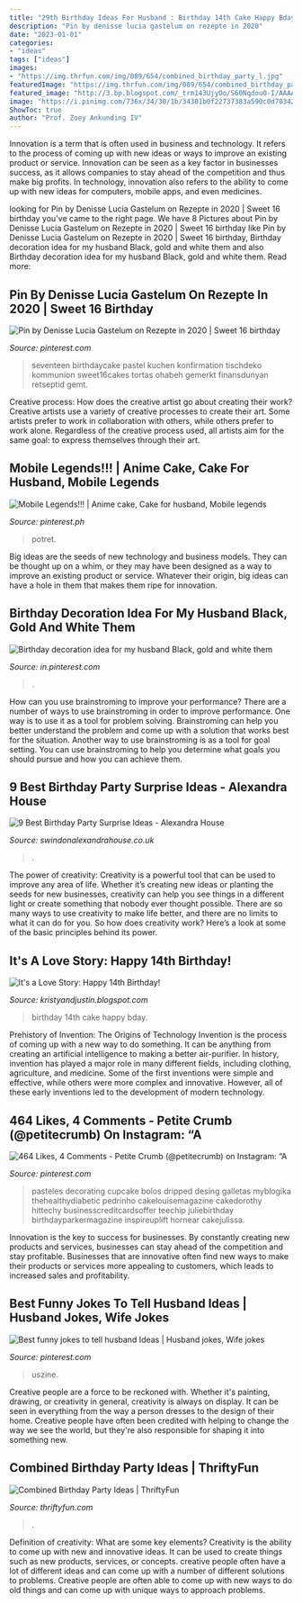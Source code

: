 ```yaml
---
title: "29th Birthday Ideas For Husband : Birthday 14th Cake Happy Bday"
description: "Pin by denisse lucia gastelum on rezepte in 2020"
date: "2023-01-01"
categories:
- "ideas"
tags: ["ideas"]
images:
- "https://img.thrfun.com/img/089/654/combined_birthday_party_l.jpg"
featuredImage: "https://img.thrfun.com/img/089/654/combined_birthday_party_l.jpg"
featured_image: "http://3.bp.blogspot.com/_trm143UjyOo/S60Nqdou0-I/AAAAAAAACg8/itROPoiSmPA/s1600/Tateym+097.JPG"
image: "https://i.pinimg.com/736x/34/30/1b/34301b0f22737383a590c0d703423da6.jpg"
ShowToc: true
author: "Prof. Zoey Ankunding IV"
---
```



Innovation is a term that is often used in business and technology. It refers to the process of coming up with new ideas or ways to improve an existing product or service. Innovation can be seen as a key factor in businesses success, as it allows companies to stay ahead of the competition and thus make big profits. In technology, innovation also refers to the ability to come up with new ideas for computers, mobile apps, and even medicines.

	

		
looking for Pin by Denisse Lucia Gastelum on Rezepte in 2020 | Sweet 16 birthday you've came to the right page. We have 8 Pictures about Pin by Denisse Lucia Gastelum on Rezepte in 2020 | Sweet 16 birthday like Pin by Denisse Lucia Gastelum on Rezepte in 2020 | Sweet 16 birthday, Birthday decoration idea for my husband Black, gold and white them and also Birthday decoration idea for my husband Black, gold and white them. Read more:
		
    
## Pin By Denisse Lucia Gastelum On Rezepte In 2020 | Sweet 16 Birthday

<img loading=lazy src="https://i.pinimg.com/736x/46/0d/8b/460d8b51644cd8ea64c1e287dc26d2aa.jpg" onerror="this.onerror=null;this.src='https://tse4.mm.bing.net/th?id=OIP.5YPuXZmqlx5s-iv5csu_EwHaLH&amp;pid=15.1';" alt="Pin by Denisse Lucia Gastelum on Rezepte in 2020 | Sweet 16 birthday">

_Source: pinterest.com_

>seventeen birthdaycake pastel kuchen konfirmation tischdeko kommunion sweet16cakes tortas ohabeh gemerkt finansdunyan retseptid gemt. 

	

Creative process: How does the creative artist go about creating their work?
Creative artists use a variety of creative processes to create their art. Some artists prefer to work in collaboration with others, while others prefer to work alone. Regardless of the creative process used, all artists aim for the same goal: to express themselves through their art.

    
## Mobile Legends!!! | Anime Cake, Cake For Husband, Mobile Legends

<img loading=lazy src="https://i.pinimg.com/736x/34/30/1b/34301b0f22737383a590c0d703423da6.jpg" onerror="this.onerror=null;this.src='https://tse1.mm.bing.net/th?id=OIP.f4RjVwozd10CpsDYUSk8AQHaJ3&amp;pid=15.1';" alt="Mobile Legends!!! | Anime cake, Cake for husband, Mobile legends">

_Source: pinterest.ph_

>potret. 

	

Big ideas are the seeds of new technology and business models. They can be thought up on a whim, or they may have been designed as a way to improve an existing product or service. Whatever their origin, big ideas can have a hole in them that makes them ripe for innovation.

    
## Birthday Decoration Idea For My Husband Black, Gold And White Them

<img loading=lazy src="https://i.pinimg.com/736x/ee/d3/e6/eed3e6a18a51ae6ef93db22267e77cc1.jpg" onerror="this.onerror=null;this.src='https://tse4.mm.bing.net/th?id=OIP.I0dTuo-Qv7IBu03O_q-MQgHaJ3&amp;pid=15.1';" alt="Birthday decoration idea for my husband Black, gold and white them">

_Source: in.pinterest.com_

>. 

	

How can you use brainstroming to improve your performance?
There are a number of ways to use brainstroming in order to improve performance. One way is to use it as a tool for problem solving. Brainstroming can help you better understand the problem and come up with a solution that works best for the situation. Another way to use brainstroming is as a tool for goal setting. You can use brainstroming to help you determine what goals you should pursue and how you can achieve them.

    
## 9 Best Birthday Party Surprise Ideas - Alexandra House

<img loading=lazy src="https://www.swindonalexandrahouse.co.uk/wp-content/uploads/2020/05/birthday-party-surprise-ideas-scaled.jpg" onerror="this.onerror=null;this.src='https://tse2.mm.bing.net/th?id=OIP.lULuI4icBXvznP3Yk5OOqgHaE8&amp;pid=15.1';" alt="9 Best Birthday Party Surprise Ideas - Alexandra House">

_Source: swindonalexandrahouse.co.uk_

>. 

	

The power of creativity:
Creativity is a powerful tool that can be used to improve any area of life. Whether it’s creating new ideas or planting the seeds for new businesses, creativity can help you see things in a different light or create something that nobody ever thought possible. There are so many ways to use creativity to make life better, and there are no limits to what it can do for you. So how does creativity work? Here’s a look at some of the basic principles behind its power.

    
## It&#039;s A Love Story: Happy 14th Birthday!

<img loading=lazy src="http://3.bp.blogspot.com/_trm143UjyOo/S60Nqdou0-I/AAAAAAAACg8/itROPoiSmPA/s1600/Tateym+097.JPG" onerror="this.onerror=null;this.src='https://tse3.mm.bing.net/th?id=OIP.QsP_mAaTjMalVOD5Hfy-dAHaLE&amp;pid=15.1';" alt="It&#039;s a Love Story: Happy 14th Birthday!">

_Source: kristyandjustin.blogspot.com_

>birthday 14th cake happy bday. 

	

Prehistory of Invention: The Origins of Technology
Invention is the process of coming up with a new way to do something. It can be anything from creating an artificial intelligence to making a better air-purifier. In history, invention has played a major role in many different fields, including clothing, agriculture, and medicine. Some of the first inventions were simple and effective, while others were more complex and innovative. However, all of these early inventions led to the development of modern technology.

    
## 464 Likes, 4 Comments - Petite Crumb (@petitecrumb) On Instagram: “A

<img loading=lazy src="https://i.pinimg.com/736x/cb/94/47/cb9447c164cf0349269dc78054d07563.jpg" onerror="this.onerror=null;this.src='https://tse4.mm.bing.net/th?id=OIP.cHymJR3Ps_irLXWeiU7GwwAAAA&amp;pid=15.1';" alt="464 Likes, 4 Comments - Petite Crumb (@petitecrumb) on Instagram: “A">

_Source: pinterest.com_

>pasteles decorating cupcake bolos dripped desing galletas myblogika thehealthydiabetic pedrinho cakelouisemagazine cakedorothy hittechy businesscreditcardsoffer teechip juliebirthday birthdayparkermagazine inspireuplift hornear cakejulissa. 

	

Innovation is the key to success for businesses. By constantly creating new products and services, businesses can stay ahead of the competition and stay profitable. Businesses that are innovative often find new ways to make their products or services more appealing to customers, which leads to increased sales and profitability.

    
## Best Funny Jokes To Tell Husband Ideas | Husband Jokes, Wife Jokes

<img loading=lazy src="https://i.pinimg.com/736x/83/ee/5b/83ee5b19b1f74cc47caf6693980be18a.jpg" onerror="this.onerror=null;this.src='https://tse4.mm.bing.net/th?id=OIP.LQjwc0dLjJadmdNUgYdrEwAAAA&amp;pid=15.1';" alt="Best funny jokes to tell husband Ideas | Husband jokes, Wife jokes">

_Source: pinterest.com_

>uszine. 

	

Creative people are a force to be reckoned with. Whether it's painting, drawing, or creativity in general, creativity is always on display. It can be seen in everything from the way a person dresses to the design of their home. Creative people have often been credited with helping to change the way we see the world, but they're also responsible for shaping it into something new.

    
## Combined Birthday Party Ideas | ThriftyFun

<img loading=lazy src="https://img.thrfun.com/img/089/654/combined_birthday_party_l.jpg" onerror="this.onerror=null;this.src='https://tse3.mm.bing.net/th?id=OIP._LXHB7kXufpmoSaAMqLgmwHaLH&amp;pid=15.1';" alt="Combined Birthday Party Ideas | ThriftyFun">

_Source: thriftyfun.com_

>. 

	

Definition of creativity: What are some key elements?
Creativity is the ability to come up with new and innovative ideas. It can be used to create things such as new products, services, or concepts. creative people often have a lot of different ideas and can come up with a number of different solutions to problems. Creative people are often able to come up with new ways to do old things and can come up with unique ways to approach problems.

